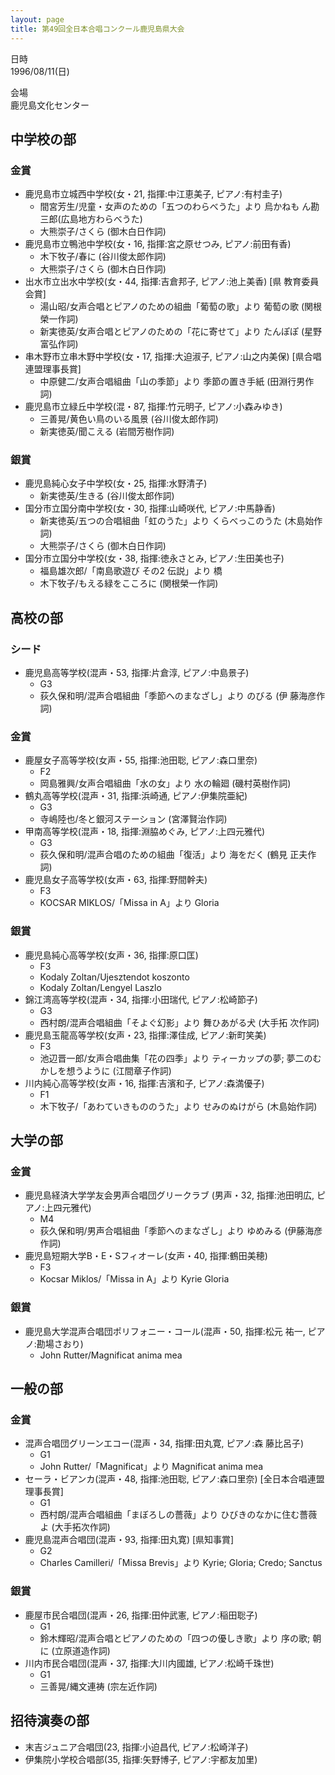 ```yaml
---
layout: page
title: 第49回全日本合唱コンクール鹿児島県大会
---
```

 日時  
1996/08/11(日)

 会場  
鹿児島文化センター

中学校の部
----------

### 金賞

-   鹿児島市立城西中学校(女・21, 指揮:中江恵美子, ピアノ:有村圭子)
    -   間宮芳生/児童・女声のための「五つのわらべうた」より 烏かねも ん勘三郎(広島地方わらべうた)
    -   大熊崇子/さくら (御木白日作詞)
-   鹿児島市立鴨池中学校(女・16, 指揮:宮之原せつみ, ピアノ:前田有香)
    -   木下牧子/春に (谷川俊太郎作詞)
    -   大熊崇子/さくら (御木白日作詞)
-   出水市立出水中学校(女・44, 指揮:吉倉邦子, ピアノ:池上美香) \[県 教育委員会賞\]
    -   湯山昭/女声合唱とピアノのための組曲「葡萄の歌」より 葡萄の歌 (関根榮一作詞)
    -   新実徳英/女声合唱とピアノのための「花に寄せて」より たんぽぽ (星野富弘作詞)
-   串木野市立串木野中学校(女・17, 指揮:大迫淑子, ピアノ:山之内美保) \[県合唱連盟理事長賞\]
    -   中原健二/女声合唱組曲「山の季節」より 季節の置き手紙 (田淵行男作詞)
-   鹿児島市立緑丘中学校(混・87, 指揮:竹元明子, ピアノ:小森みゆき)
    -   三善晃/黄色い鳥のいる風景 (谷川俊太郎作詞)
    -   新実徳英/聞こえる (岩間芳樹作詞)

### 銀賞

-   鹿児島純心女子中学校(女・25, 指揮:水野清子)
    -   新実徳英/生きる (谷川俊太郎作詞)
-   国分市立国分南中学校(女・30, 指揮:山崎咲代, ピアノ:中馬静香)
    -   新実徳英/五つの合唱組曲「虹のうた」より くらべっこのうた (木島始作詞)
    -   大熊崇子/さくら (御木白日作詞)
-   国分市立国分中学校(女・38, 指揮:徳永さとみ, ピアノ:生田美也子)
    -   福島雄次郎/「南島歌遊び その2 伝説」より 橋
    -   木下牧子/もえる緑をこころに (関根榮一作詞)

高校の部
--------

### シード

-   鹿児島高等学校(混声・53, 指揮:片倉淳, ピアノ:中島景子)
    -   G3
    -   荻久保和明/混声合唱組曲「季節へのまなざし」より のびる (伊 藤海彦作詞)

### 金賞

-   鹿屋女子高等学校(女声・55, 指揮:池田聡, ピアノ:森口里奈)
    -   F2
    -   岡島雅興/女声合唱組曲「水の女」より 水の輪廻 (磯村英樹作詞)
-   鶴丸高等学校(混声・31, 指揮:浜崎通, ピアノ:伊集院亜紀)
    -   G3
    -   寺嶋陸也/冬と銀河ステーション (宮澤賢治作詞)
-   甲南高等学校(混声・18, 指揮:淵脇めぐみ, ピアノ:上四元雅代)
    -   G3
    -   荻久保和明/混声合唱のための組曲「復活」より 海をだく (鶴見 正夫作詞)
-   鹿児島女子高等学校(女声・63, 指揮:野間幹夫)
    -   F3
    -   KOCSAR MIKLOS/「Missa in A」より Gloria

### 銀賞

-   鹿児島純心高等学校(女声・36, 指揮:原口匡)
    -   F3
    -   Kodaly Zoltan/Ujesztendot koszonto
    -   Kodaly Zoltan/Lengyel Laszlo
-   錦江湾高等学校(混声・34, 指揮:小田瑞代, ピアノ:松崎節子)
    -   G3
    -   西村朗/混声合唱組曲「そよぐ幻影」より 舞ひあがる犬 (大手拓 次作詞)
-   鹿児島玉龍高等学校(女声・23, 指揮:澤佳成, ピアノ:新町笑美)
    -   F3
    -   池辺晋一郎/女声合唱曲集「花の四季」より ティーカップの夢; 夢二のむかしを想うように (江間章子作詞)
-   川内純心高等学校(女声・16, 指揮:吉濱和子, ピアノ:森満優子)
    -   F1
    -   木下牧子/「あわていきもののうた」より せみのぬけがら (木島始作詞)

大学の部
--------

### 金賞

-   鹿児島経済大学学友会男声合唱団グリークラブ (男声・32, 指揮:池田明広, ピアノ:上四元雅代)
    -   M4
    -   荻久保和明/男声合唱組曲「季節へのまなざし」より ゆめみる (伊藤海彦作詞)
-   鹿児島短期大学B・E・Sフィオーレ(女声・40, 指揮:鶴田美穂)
    -   F3
    -   Kocsar Miklos/「Missa in A」より Kyrie Gloria

### 銀賞

-   鹿児島大学混声合唱団ポリフォニー・コール(混声・50, 指揮:松元 祐一, ピアノ:勘場さおり)
    -   John Rutter/Magnificat anima mea

一般の部
--------

### 金賞

-   混声合唱団グリーンエコー(混声・34, 指揮:田丸寛, ピアノ:森 藤比呂子)
    -   G1
    -   John Rutter/「Magnificat」より Magnificat anima mea
-   セーラ・ビアンカ(混声・48, 指揮:池田聡, ピアノ:森口里奈) \[全日本合唱連盟理事長賞\]
    -   G1
    -   西村朗/混声合唱組曲「まぼろしの薔薇」より ひびきのなかに住む薔薇よ (大手拓次作詞)
-   鹿児島混声合唱団(混声・93, 指揮:田丸寛) \[県知事賞\]
    -   G2
    -   Charles Camilleri/「Missa Brevis」より Kyrie; Gloria; Credo; Sanctus

### 銀賞

-   鹿屋市民合唱団(混声・26, 指揮:田仲武憲, ピアノ:稲田聡子)
    -   G1
    -   鈴木輝昭/混声合唱とピアノのための「四つの優しき歌」より 序の歌; 朝 に (立原道造作詞)
-   川内市民合唱団(混声・37, 指揮:大川内國雄, ピアノ:松崎千珠世)
    -   G1
    -   三善晃/縄文連祷 (宗左近作詞)

招待演奏の部
------------

-   末吉ジュニア合唱団(23, 指揮:小迫昌代, ピアノ:松崎洋子)
-   伊集院小学校合唱部(35, 指揮:矢野博子, ピアノ:宇都友加里)
